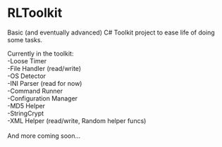 RLToolkit
=========

Basic (and eventually advanced) C# Toolkit project to ease life of doing some tasks.

Currently in the toolkit:<br>
-Loose Timer<br>
-File Handler (read/write)<br>
-OS Detector<br>
-INI Parser (read for now)<br>
-Command Runner<br>
-Configuration Manager<br>
-MD5 Helper<br>
-StringCrypt<br>
-XML Helper (read/write, Random helper funcs)<br>
<br>
And more coming soon...
